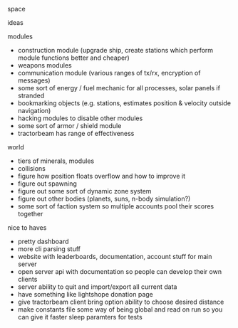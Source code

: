 space

ideas

modules
- construction module (upgrade ship, create stations which perform module functions better and cheaper)
- weapons modules
- communication module (various ranges of tx/rx, encryption of messages)
- some sort of energy / fuel mechanic for all processes, solar panels if stranded
- bookmarking objects (e.g. stations, estimates position & velocity outside navigation)
- hacking modules to disable other modules
- some sort of armor / shield module
- tractorbeam has range of effectiveness

world
- tiers of minerals, modules
- collisions
- figure how position floats overflow and how to improve it
- figure out spawning
- figure out some sort of dynamic zone system
- figure out other bodies (planets, suns, n-body simulation?)
- some sort of faction system so multiple accounts pool their scores together

nice to haves
- pretty dashboard
- more cli parsing stuff
- website with leaderboards, documentation, account stuff for main server
- open server api with documentation so people can develop their own clients
- server ability to quit and import/export all current data
- have something like lightshope donation page
- give tractorbeam client bring option ability to choose desired distance
- make constants file some way of being global and read on run so you can give it faster sleep paramters for tests
